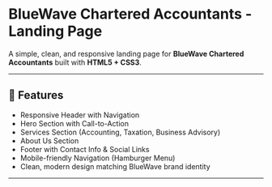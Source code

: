 # BlueWave Chartered Accountants - Landing Page

A simple, clean, and responsive landing page for **BlueWave Chartered Accountants** built with **HTML5 + CSS3**.

---

## 🚀 Features
- Responsive Header with Navigation
- Hero Section with Call-to-Action
- Services Section (Accounting, Taxation, Business Advisory)
- About Us Section
- Footer with Contact Info & Social Links
- Mobile-friendly Navigation (Hamburger Menu)
- Clean, modern design matching BlueWave brand identity

---
